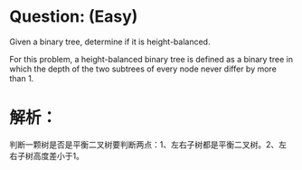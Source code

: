 # Question: (Easy)

Given a binary tree, determine if it is height-balanced.

For this problem, a height-balanced binary tree is defined as a binary tree in which the depth of the two subtrees of every node never differ by more than 1.


# 解析：

判断一颗树是否是平衡二叉树要判断两点：1、左右子树都是平衡二叉树。2、左右子树高度差小于1。

